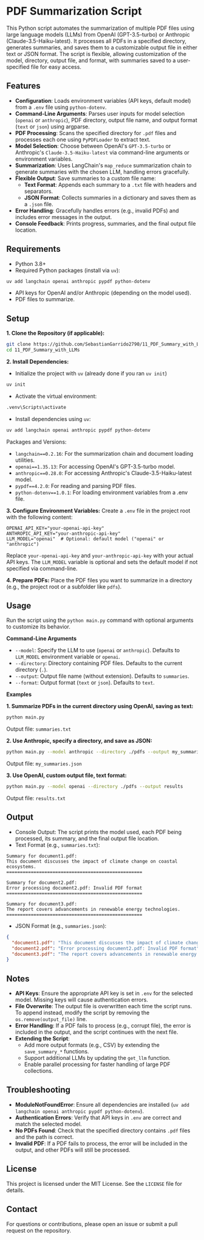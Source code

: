 # PDF Summarization Script

This Python script automates the summarization of multiple PDF files using large language models (LLMs) from OpenAI (GPT-3.5-turbo) or Anthropic (Claude-3.5-Haiku-latest). It processes all PDFs in a specified directory, generates summaries, and saves them to a customizable output file in either text or JSON format. The script is flexible, allowing customization of the model, directory, output file, and format, with summaries saved to a user-specified file for easy access.

## Features

- **Configuration**: Loads environment variables (API keys, default model) from a `.env` file using `python-dotenv`.
- **Command-Line Arguments**: Parses user inputs for model selection (`openai` or `anthropic`), PDF directory, output file name, and output format (`text` or `json`) using argparse.
- **PDF Processing**: Scans the specified directory for `.pdf` files and processes each one using `PyPDFLoader` to extract text.
- **Model Selection**: Choose between OpenAI's `GPT-3.5-turbo` or Anthropic's `Claude-3.5-Haiku-latest` via command-line arguments or environment variables.
- **Summarization**: Uses LangChain's `map_reduce` summarization chain to generate summaries with the chosen LLM, handling errors gracefully.
- **Flexible Output**: Save summaries to a custom file name:
    - **Text Format**: Appends each summary to a `.txt` file with headers and separators.
    - **JSON Format**: Collects summaries in a dictionary and saves them as a `.json` file.
- **Error Handling**: Gracefully handles errors (e.g., invalid PDFs) and includes error messages in the output.
- **Console Feedback**: Prints progress, summaries, and the final output file location.

## Requirements

- Python 3.8+
- Required Python packages (install via `uv`):
```bash
uv add langchain openai anthropic pypdf python-dotenv
```
- API keys for OpenAI and/or Anthropic (depending on the model used).
- PDF files to summarize.

## Setup

**1. Clone the Repository (if applicable):**
```bash
git clone https://github.com/SebastianGarrido2790/11_PDF_Summary_with_LLMs.git
cd 11_PDF_Summary_with_LLMs
```

**2. Install Dependencies:**
- Initialize the project with `uv` (already done if you ran `uv init`)
```bash
uv init
```

- Activate the virtual environment:
```bash
.venv\Scripts\activate
```

- Install dependencies using `uv`:
```bash
uv add langchain openai anthropic pypdf python-dotenv
```

Packages and Versions:
- `langchain==0.2.16`: For the summarization chain and document loading utilities.
- `openai==1.35.13`: For accessing OpenAI's GPT-3.5-turbo model.
- `anthropic==0.28.0`: For accessing Anthropic's Claude-3.5-Haiku-latest model.
- `pypdf==4.2.0`: For reading and parsing PDF files.
- `python-dotenv==1.0.1`: For loading environment variables from a .env file.

**3. Configure Environment Variables:** Create a `.env` file in the project root with the following content:
```plain
OPENAI_API_KEY="your-openai-api-key"
ANTHROPIC_API_KEY="your-anthropic-api-key"
LLM_MODEL="openai"  # Optional: default model ("openai" or "anthropic")
```

Replace `your-openai-api-key` and `your-anthropic-api-key` with your actual API keys. The `LLM_MODEL` variable is optional and sets the default model if not specified via command-line.

**4. Prepare PDFs:** Place the PDF files you want to summarize in a directory (e.g., the project root or a subfolder like `pdfs`).


## Usage
Run the script using the `python main.py` command with optional arguments to customize its behavior.

**Command-Line Arguments**

- `--model`: Specify the LLM to use (`openai` or `anthropic`). Defaults to `LLM_MODEL` environment variable or `openai`.
- `--directory`: Directory containing PDF files. Defaults to the current directory (`.`).
- `--output`: Output file name (without extension). Defaults to `summaries`.
- `--format`: Output format (`text` or `json`). Defaults to `text`.

**Examples**

**1. Summarize PDFs in the current directory using OpenAI, saving as text:**
```bash
python main.py
```

Output file: `summaries.txt`

**2. Use Anthropic, specify a directory, and save as JSON:**
```bash
python main.py --model anthropic --directory ./pdfs --output my_summaries --format json
```

Output file: `my_summaries.json`

**3. Use OpenAI, custom output file, text format:**
```bash
python main.py --model openai --directory ./pdfs --output results
```

Output file: `results.txt`


## Output

- Console Output: The script prints the model used, each PDF being processed, its summary, and the final output file location.
- Text Format (e.g., `summaries.txt`):
```plain
Summary for document1.pdf:
This document discusses the impact of climate change on coastal ecosystems.
==================================================

Summary for document2.pdf:
Error processing document2.pdf: Invalid PDF format
==================================================

Summary for document3.pdf:
The report covers advancements in renewable energy technologies.
==================================================
```

- JSON Format (e.g., `summaries.json`):
```json
{
  "document1.pdf": "This document discusses the impact of climate change on coastal ecosystems.",
  "document2.pdf": "Error processing document2.pdf: Invalid PDF format",
  "document3.pdf": "The report covers advancements in renewable energy technologies."
}
```

## Notes

- **API Keys**: Ensure the appropriate API key is set in `.env` for the selected model. Missing keys will cause authentication errors.
- **File Overwrite**: The output file is overwritten each time the script runs. To append instead, modify the script by removing the `os.remove(output_file)` line.
- **Error Handling**: If a PDF fails to process (e.g., corrupt file), the error is included in the output, and the script continues with the next file.
- **Extending the Script**:
    - Add more output formats (e.g., CSV) by extending the `save_summary_*` functions.
    - Support additional LLMs by updating the `get_llm` function.
    - Enable parallel processing for faster handling of large PDF collections.

## Troubleshooting

- **ModuleNotFoundError**: Ensure all dependencies are installed (`uv add langchain openai anthropic pypdf python-dotenv`).
- **Authentication Errors**: Verify that API keys in `.env` are correct and match the selected model.
- **No PDFs Found**: Check that the specified directory contains `.pdf` files and the path is correct.
- **Invalid PDF**: If a PDF fails to process, the error will be included in the output, and other PDFs will still be processed.

## License
This project is licensed under the MIT License. See the `LICENSE` file for details.

## Contact
For questions or contributions, please open an issue or submit a pull request on the repository.

